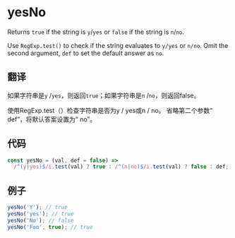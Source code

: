# yesNo

Returns `true` if the string is `y`/`yes` or `false` if the string is `n`/`no`.

Use `RegExp.test()` to check if the string evaluates to `y/yes` or `n/no`.
Omit the second argument, `def` to set the default answer as `no`.

## 翻译

如果字符串是`y` /`yes`，则返回`true`；如果字符串是`n` /`no`，则返回false。

使用RegExp.test（）检查字符串是否为y / yes或n / no。
省略第二个参数“ def”，将默认答案设置为“ no”。

## 代码

```js
const yesNo = (val, def = false) =>
  /^(y|yes)$/i.test(val) ? true : /^(n|no)$/i.test(val) ? false : def;
```

## 例子

```js
yesNo('Y'); // true
yesNo('yes'); // true
yesNo('No'); // false
yesNo('Foo', true); // true
```

